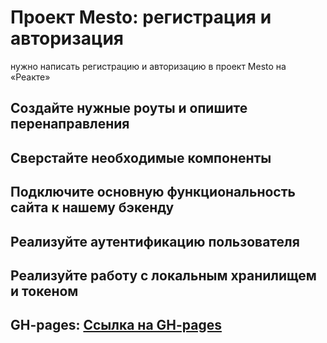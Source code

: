 # Проект Mesto: регистрация и авторизация

нужно написать регистрацию и авторизацию в проект Mesto на «Реакте»

## Создайте нужные роуты и опишите перенаправления
## Сверстайте необходимые компоненты
## Подключите основную функциональность сайта к нашему бэкенду
## Реализуйте аутентификацию пользователя
## Реализуйте работу с локальным хранилищем и токеном

## GH-pages: [Ссылка на GH-pages](https://igorsmirnof.github.io/mesto-react-auth/)
